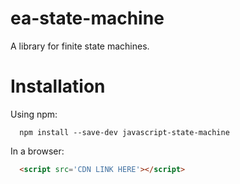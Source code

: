 # ea-state-machine

A library for finite state machines.

# Installation

Using npm:
```shell
  npm install --save-dev javascript-state-machine
```

In a browser:
```html
  <script src='CDN LINK HERE'></script>
```
